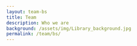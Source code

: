 ```yaml
---
layout: team-bs
title: Team
description: Who we are
background: /assets/img/Library_background.jpg
permalink: /team/bs/
---
```


